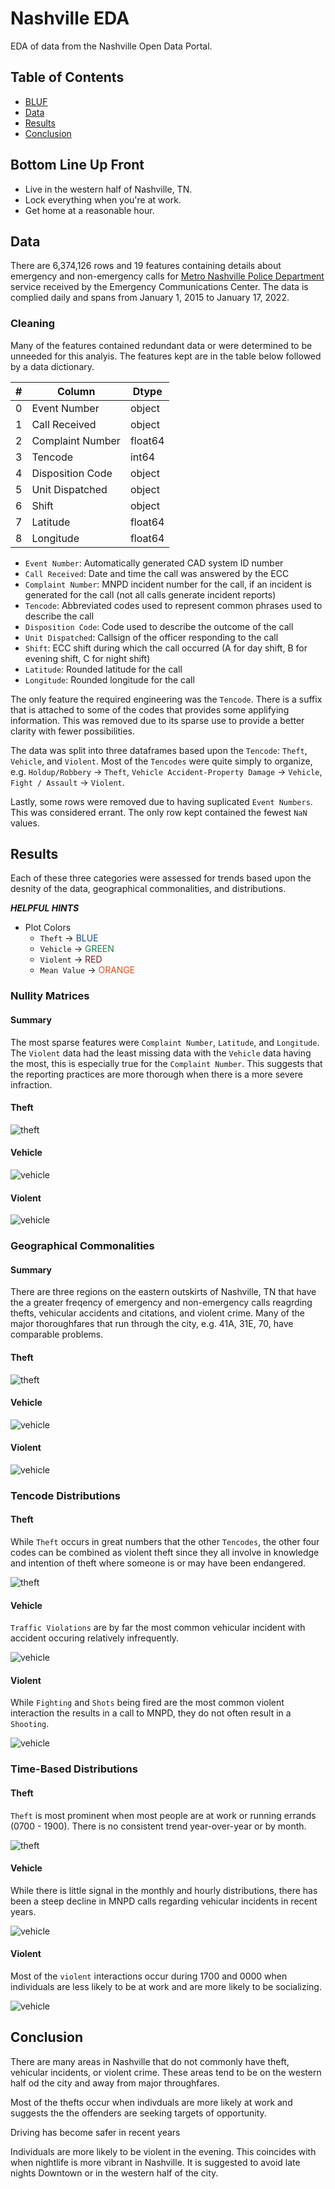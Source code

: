 # Nashville EDA

EDA of data from the Nashville Open Data Portal.

## Table of Contents

* [BLUF](#bottom-line-up-front)
* [Data](#data)
* [Results](#results)
* [Conclusion](#conclusion)

## Bottom Line Up Front

* Live in the western half of Nashville, TN.
* Lock everything when you're at work.
* Get home at a reasonable hour.

## Data

There are 6,374,126 rows and 19 features containing details about emergency and non-emergency calls for [Metro Nashville Police Department](https://data.nashville.gov/Police/Metro-Nashville-Police-Department-Calls-for-Servic/kwnd-qrrm) service received by the Emergency Communications Center. The data is complied daily and spans from January 1, 2015 to January 17, 2022.

### Cleaning

Many of the features contained redundant data or were determined to be unneeded for this analyis. The features kept are in the table below followed by a data dictionary.

| # |  Column | Dtype |
| --- | ------ | ----- |
| 0 | Event Number | object |
| 1 | Call Received | object |
| 2 | Complaint Number | float64 |
| 3 | Tencode | int64 |
| 4 | Disposition Code | object |
| 5 | Unit Dispatched | object |
| 6 | Shift | object |
| 7 | Latitude | float64 |
| 8 | Longitude | float64 |

* `Event Number`: Automatically generated CAD system ID number
* `Call Received`: Date and time the call was answered by the ECC
* `Complaint Number`: MNPD incident number for the call, if an incident is generated for the call (not all calls generate incident reports)
* `Tencode`: Abbreviated codes used to represent common phrases used to describe the call
* `Disposition Code`: Code used to describe the outcome of the call
* `Unit Dispatched`: Callsign of the officer responding to the call
* `Shift`: ECC shift during which the call occurred (A for day shift, B for evening shift, C for night shift)
* `Latitude`: Rounded latitude for the call
* `Longitude`: Rounded longitude for the call

The only feature the required engineering was the `Tencode`. There is a suffix that is attached to some of the codes that provides some applifying information. This was removed due to its sparse use to provide a better clarity with fewer possibilities.

The data was split into three dataframes based upon the `Tencode`: `Theft`, `Vehicle`, and `Violent`. Most of the `Tencodes` were quite simply to organize, e.g. `Holdup/Robbery` -> `Theft`, `Vehicle Accident-Property Damage` -> `Vehicle`, `Fight / Assault` -> `Violent`.

Lastly, some rows were removed due to having suplicated `Event Numbers`. This was considered errant. The only row kept contained the fewest `NaN` values.

## Results

Each of these three categories were assessed for trends based upon the desnity of the data, geographical commonalities, and distributions.

***HELPFUL HINTS***

* Plot Colors
    * `Theft` -> <span style="color:rgb(26, 77, 128)">BLUE</span>
    * `Vehicle` -> <span style="color:rgb(26, 128, 77)">GREEN</span>
    * `Violent` -> <span style="color:rgb(128, 26, 26)">RED</span>
    * `Mean Value` -> <span style="color:rgb(230, 77, 26)">ORANGE</span>

### Nullity Matrices

#### Summary

The most sparse features were `Complaint Number`, `Latitude`, and `Longitude`. The `Violent` data had the least missing data with the `Vehicle` data having the most, this is especially true for the `Complaint Number`. This suggests that the reporting practices are more thorough when there is a more severe infraction.

#### Theft

![theft](figs/Theft_nullity_matrix.png)

#### Vehicle

![vehicle](figs/Vehicle_nullity_matrix.png)

#### Violent

![vehicle](figs/Violent_nullity_matrix.png)

### Geographical Commonalities

#### Summary

There are three regions on the eastern outskirts of Nashville, TN that have the a greater freqency of emergency and non-emergency calls reagrding thefts, vehicular accidents and citations, and violent crime. Many of the major thoroughfares that run through the city, e.g. 41A, 31E, 70, have comparable problems.

#### Theft

![theft](figs/Theft.png)

#### Vehicle

![vehicle](figs/Vehicle.png)

#### Violent

![vehicle](figs/Violent.png)

### Tencode Distributions

#### Theft

While `Theft` occurs in great numbers that the other `Tencodes`, the other four codes can be combined as violent theft since they all involve in knowledge and intention of theft where someone is or may have been endangered.

![theft](figs/Theft_distribution_of_tencodes.png)

#### Vehicle

`Traffic Violations` are by far the most common vehicular incident with accident occuring relatively infrequently.

![vehicle](figs/Vehicle_distribution_of_tencodes.png)

#### Violent

While `Fighting` and `Shots` being fired are the most common violent interaction the results in a call to MNPD, they do not often result in a `Shooting`.

![vehicle](figs/Violent_distribution_of_tencodes.png)

### Time-Based Distributions

#### Theft

`Theft` is most prominent when most people are at work or running errands (0700 - 1900). There is no consistent trend year-over-year or by month.

![theft](figs/Theft_distribution_by_hour.png)

#### Vehicle

While there is little signal in the monthly and hourly distributions, there has been a steep decline in MNPD calls regarding vehicular incidents in recent years.

![vehicle](figs/Vehicle_distribution_by_year.png)

#### Violent

Most of the `violent` interactions occur during 1700 and 0000 when individuals are less likely to be at work and are more likely to be socializing.

![vehicle](figs/Violent_distribution_by_hour.png)

## Conclusion

There are many areas in Nashville that do not commonly have theft, vehicular incidents, or violent crime. These areas tend to be on the western half od the city and away from major throughfares.

Most of the thefts occur when indivduals are more likely at work and suggests the the offenders are seeking targets of opportunity.

Driving has become safer in recent years

Individuals are more likely to be violent in the evening. This coincides with when nightlife is more vibrant in Nashville. It is suggested to avoid late nights Downtown or in the western half of the city.
